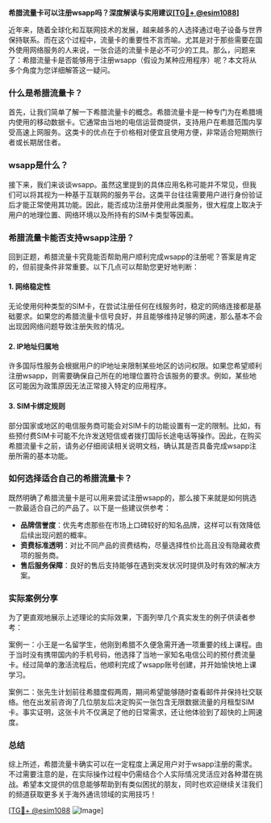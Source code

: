**希腊流量卡可以注册wsapp吗？深度解读与实用建议[[TG💪+ @esim1088](https://t.me/s/esim1088)]**

近年来，随着全球化和互联网技术的发展，越来越多的人选择通过电子设备与世界保持联系。而在这个过程中，流量卡的重要性不言而喻。尤其是对于那些需要在国外使用网络服务的人来说，一张合适的流量卡是必不可少的工具。那么，问题来了：希腊流量卡是否能够用于注册wsapp（假设为某种应用程序）呢？本文将从多个角度为您详细解答这一疑问。

### 什么是希腊流量卡？

首先，让我们简单了解一下希腊流量卡的概念。希腊流量卡是一种专门为在希腊境内使用的移动数据卡。它通常由当地的电信运营商提供，支持用户在希腊范围内享受高速上网服务。这类卡的优点在于价格相对便宜且使用方便，非常适合短期旅行者或长期居住者。

### wsapp是什么？

接下来，我们来谈谈wsapp。虽然这里提到的具体应用名称可能并不常见，但我们可以将其视为一种基于互联网的服务平台。这类平台往往需要用户进行身份验证后才能正常使用其功能。因此，能否成功注册并使用此类服务，很大程度上取决于用户的地理位置、网络环境以及所持有的SIM卡类型等因素。

### 希腊流量卡能否支持wsapp注册？

回到正题，希腊流量卡究竟能否帮助用户顺利完成wsapp的注册呢？答案是肯定的，但前提条件非常重要。以下几点可以帮助您更好地判断：

#### 1. 网络稳定性
无论使用何种类型的SIM卡，在尝试注册任何在线服务时，稳定的网络连接都是基础要求。如果您的希腊流量卡信号良好，并且能够维持足够的网速，那么基本不会出现因网络问题导致注册失败的情况。

#### 2. IP地址归属地
许多国际性服务会根据用户的IP地址来限制某些地区的访问权限。如果您希望顺利注册wsapp，则需要确保自己所在的地理位置符合该服务的要求。例如，某些地区可能因为政策原因无法正常接入特定的应用程序。

#### 3. SIM卡绑定规则
部分国家或地区的电信服务商可能会对SIM卡的功能设置有一定的限制。比如，有些预付费SIM卡可能不允许发送短信或者拨打国际长途电话等操作。因此，在购买希腊流量卡之前，请务必仔细阅读相关说明文档，确认其是否具备完成wsapp注册所需的基本功能。

### 如何选择适合自己的希腊流量卡？

既然明确了希腊流量卡是可以用来尝试注册wsapp的，那么接下来就是如何挑选一款最适合自己的产品了。以下是一些建议供参考：

- **品牌信誉度**：优先考虑那些在市场上口碑较好的知名品牌，这样可以有效降低后续出现问题的概率。
- **资费标准透明**：对比不同产品的资费结构，尽量选择性价比高且没有隐藏收费项的服务商。
- **售后服务保障**：良好的售后支持能够在遇到突发状况时提供及时有效的解决方案。

### 实际案例分享

为了更直观地展示上述理论的实际效果，下面列举几个真实发生的例子供读者参考：

案例一：小王是一名留学生，他刚到希腊不久便急需开通一项重要的线上课程。由于当时没有携带国内的手机号码，他选择了当地一家知名电信公司的预付费流量卡。经过简单的激活流程后，他顺利完成了wsapp账号创建，并开始愉快地上课学习。

案例二：张先生计划前往希腊度假两周，期间希望能够随时查看邮件并保持社交联络。他在出发前咨询了几位朋友后决定购买一张包含无限数据流量的月租型SIM卡。事实证明，这张卡片不仅满足了他的日常需求，还让他体验到了超快的上网速度。

### 总结

综上所述，希腊流量卡确实可以在一定程度上满足用户对于wsapp注册的需求。不过需要注意的是，在实际操作过程中仍需结合个人实际情况灵活应对各种潜在挑战。希望本文提供的信息能够帮助到有类似困扰的朋友，同时也欢迎继续关注我们的频道获取更多关于海外通讯领域的实用技巧！

[[TG💪+ @esim1088](https://t.me/s/esim1088) ![Image](https://i.postimg.cc/4NQfJmqS/Snipaste-2025-05-13-00-14-12.png)]